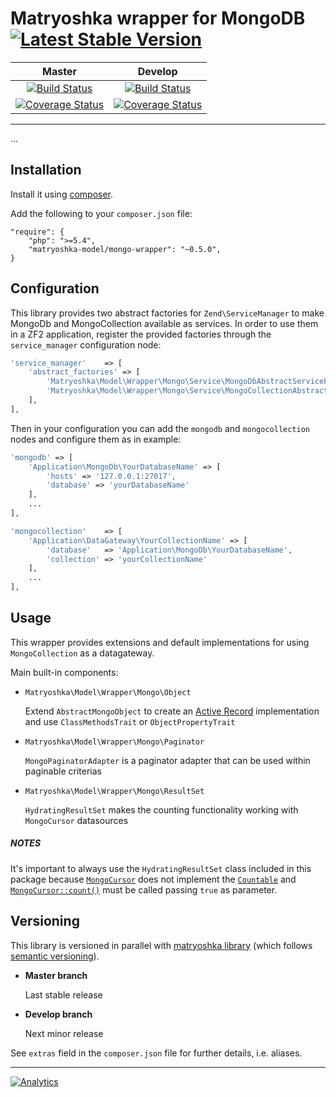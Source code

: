 # Matryoshka wrapper for MongoDB [![Latest Stable Version](https://poser.pugx.org/matryoshka-model/mongo-wrapper/v/stable.png)](https://packagist.org/packages/matryoshka-model/mongo-wrapper)&nbsp;

| Master  | Develop |
|:-------------:|:-------------:|
| [![Build Status](https://secure.travis-ci.org/matryoshka-model/mongo-wrapper.svg?branch=master)](https://travis-ci.org/matryoshka-model/mongo-wrapper)  | [![Build Status](https://secure.travis-ci.org/matryoshka-model/mongo-wrapper.svg?branch=develop)](https://travis-ci.org/matryoshka-model/mongo-wrapper)  |
| [![Coverage Status](https://coveralls.io/repos/matryoshka-model/mongo-wrapper/badge.png?branch=master)](https://coveralls.io/r/matryoshka-model/mongo-wrapper)  | [![Coverage Status](https://coveralls.io/repos/matryoshka-model/mongo-wrapper/badge.png?branch=develop)](https://coveralls.io/r/matryoshka-model/mongo-wrapper)  |

---

...

## Installation

Install it using [composer](http://getcomposer.org).

Add the following to your `composer.json` file:

```
"require": {
    "php": ">=5.4",
    "matryoshka-model/mongo-wrapper": "~0.5.0",
}
```

## Configuration

This library provides two abstract factories for `Zend\ServiceManager` to make MongoDb and MongoCollection available as services. In order to use them in a ZF2 application, register the provided factories through the `service_manager` configuration node:

```php
'service_manager'    => [
    'abstract_factories' => [
        'Matryoshka\Model\Wrapper\Mongo\Service\MongoDbAbstractServiceFactory',
        'Matryoshka\Model\Wrapper\Mongo\Service\MongoCollectionAbstractServiceFactory',
    ],
],
```

Then in your configuration you can add the `mongodb` and `mongocollection` nodes and configure them as in example:

```php
'mongodb' => [
    'Application\MongoDb\YourDatabaseName' => [
        'hosts' => '127.0.0.1:27017',
        'database' => 'yourDatabaseName'
    ],
    ...
],

'mongocollection'    => [
    'Application\DataGateway\YourCollectionName' => [
        'database'   => 'Application\MongoDb\YourDatabaseName',
        'collection' => 'yourCollectionName'
    ],
    ...
],
```

## Usage

This wrapper provides extensions and default implementations for using `MongoCollection` as a datagateway.

Main built-in components:

- `Matryoshka\Model\Wrapper\Mongo\Object`

    Extend `AbstractMongoObject` to create an [Active Record](http://www.martinfowler.com/eaaCatalog/activeRecord.html) implementation and use `ClassMethodsTrait` or `ObjectPropertyTrait`

- `Matryoshka\Model\Wrapper\Mongo\Paginator`

    `MongoPaginatorAdapter` is a paginator adapter that can be used within paginable criterias

- `Matryoshka\Model\Wrapper\Mongo\ResultSet`

    `HydratingResultSet` makes the counting functionality working with `MongoCursor` datasources

##### NOTES

It's important to always use the `HydratingResultSet` class included in this package because [`MongoCursor`](http://php.net/manual/en/class.mongocursor.php) does not implement the [`Countable`](http://php.net/manual/en/class.countable.php) and [`MongoCursor::count()`](http://php.net/manual/en/mongocursor.count.php) must be called passing `true` as parameter.

## Versioning

This library is versioned in parallel with [matryoshka library](https://github.com/matryoshka-model/matryoshka) (which follows [semantic versioning](http://semver.org)).

- **Master branch**

    Last stable release

- **Develop branch**

    Next minor release

See `extras` field in the `composer.json` file for further details, i.e. aliases.

---

[![Analytics](https://ga-beacon.appspot.com/UA-49655829-1/matryoshka-model/mongo-wrapper)](https://github.com/igrigorik/ga-beacon)
